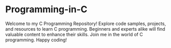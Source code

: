 # Programming-in-C
Welcome to my C Programming Repository! Explore code samples, projects, and resources to learn C programming. Beginners and experts alike will find valuable content to enhance their skills. Join me in the world of C programming. Happy coding!
